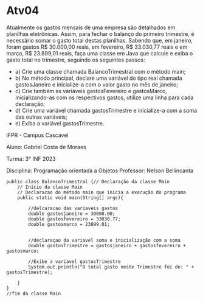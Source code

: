 # Atv04

Atualmente os gastos mensais de uma empresa são detalhados em planilhas eletrônicas. Assim, para fechar o balanço do
primeiro trimestre, é necessário somar o gasto total destas planilhas. Sabendo que, em janeiro, foram gastos R$ 30.000,00 reais, em fevereiro, R$ 33.030,77 reais e em março, R$ 23.899,01 reais, faça uma classe em Java que calcule e exiba o gasto total no trimestre, seguindo os seguintes passos:

* a) Crie uma classe chamada BalancoTrimestral com o método main;
* b) No método principal, declare uma variável do tipo real chamada gastosJaneiro e inicialize-a com o valor gasto no mês de janeiro;
* c) Crie também as variáveis gastosFevereiro e gastosMarco, inicializando-as com os respectivos gastos, utilize uma linha para cada declaração;
* d) Crie uma variável chamada gastosTrimestre e inicialize-a com a soma das outras variáveis;
* e) Exiba a variável gastosTrimestre.

IFPR - Campus Cascavel

Aluno: Gabriel Costa de Moraes

Turma: 3° INF 2023

Disciplina: Programação orientada a Objetos Professor: Nelson Bellincanta

```
public class BalancoTrimestral {// Declaração da classe Main
    // Início da classe Main 
    // Declaracao do método main que inicia a execução do programa  
	public static void main(String[] args){

        //delcaracao das variaveis gastos 
	    double gastosjaneiro = 30000.00;
        double gastosfevereiro = 33030.77;
        double gastosmarco = 23899.01;
	    
	     
	    //declaraçao da variavel soma e inicialização com a soma
	    double gastosTrimestre = gastosjaneiro + gastosfevereiro + gastosmarco;
        
        //Exibe a variavel gastosTrimestre
        System.out.println("O total gasto neste Trimestre foi de: " + gastosTrimestre);
        
    }
}
//fim da classe Main

``` 
